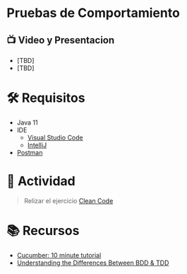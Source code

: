 # Pruebas de Comportamiento

## :tv: Video y Presentacion
- [TBD]
- [TBD]

# :hammer_and_wrench:  Requisitos
- Java 11
- IDE
    * [Visual Studio Code](https://code.visualstudio.com/download)
    * [IntelliJ](https://www.jetbrains.com/idea/download)
- [Postman](https://www.postman.com/downloads/)

# :pencil: Actividad
> Relizar el ejercicio [Clean Code](../Practicas/clean-code-exercise)

# :books: Recursos
- [Cucumber: 10 minute tutorial](https://cucumber.io/docs/guides/10-minute-tutorial/?lang=java)
- [Understanding the Differences Between BDD & TDD](https://cucumber.io/blog/bdd/bdd-vs-tdd/)